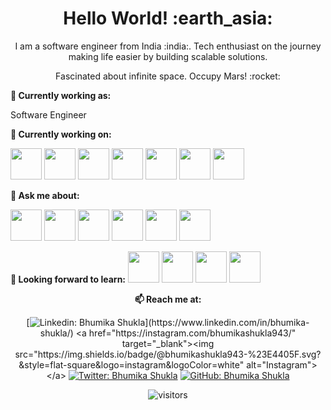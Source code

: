 <h1 align= "center"><b>Hello World! :earth_asia:</b></h1>


<p align="center">
I am a software engineer from India :india:. Tech enthusiast on the journey making life easier by building scalable solutions. 
</p>
<p align="center">
Fascinated about infinite space. Occupy Mars! :rocket:
</p>

**💼 Currently working as:**

Software Engineer

**🌱 Currently working on:**

<code><a href="https://www.python.org/" target="_blank"><img height="50" src="https://www.vectorlogo.zone/logos/python/python-ar21.svg"></a></code>
<code><a href="https://(https://www.java.com/en/)" target="_blank"><img height="50" src="https://www.svgrepo.com/show/303388/java-4-logo.svg"></a></code>
<code><a href="https://isocpp.org//" target="_blank"><img height="50" src="https://cdn.worldvectorlogo.com/logos/c.svg"></a></code>
<code><a href="https://www.php.net/" target="_blank"><img height="50" src="https://www.svgrepo.com/show/303656/php-logo.svg"></a></code>
<code><a href="https://www.mongodb.com/" target="_blank"><img height="50" src="https://www.vectorlogo.zone/logos/mongodb/mongodb-ar21.svg"></a></code>
<code><a href="https://developer.mozilla.org/en-US/docs/Web/HTML" target="_blank"><img height="50" src="https://www.svgrepo.com/show/17484/html-5-logo.svg"></a></code>
<code><a href="https://developer.mozilla.org/en-US/docs/Web/CSS" target="_blank"><img height="50" src="https://www.svgrepo.com/show/508794/css3-01.svg"></a></code>


**💬 Ask me about:**

<code><a href="https://(https://www.java.com/en/)" target="_blank"><img height="50" src="https://www.svgrepo.com/show/303388/java-4-logo.svg"></a></code>
<code><a href="https://www.python.org/" target="_blank"><img height="50" src="https://www.vectorlogo.zone/logos/python/python-ar21.svg"></a></code>
<code><a href="https://www.javascript.com/" target="_blank"><img height="50" src="https://www.vectorlogo.zone/logos/javascript/javascript-ar21.svg"></a></code>
<code><a href="https://reactjs.org/" target="_blank"><img height="50" src="https://www.vectorlogo.zone/logos/reactjs/reactjs-ar21.svg"></a></code>
<code><a href="https://cloud.google.com/" target="_blank"><img height="50" src="https://www.vectorlogo.zone/logos/google_cloud/google_cloud-ar21.svg"></a></code>
<code><a href="https://git-scm.com//" target="_blank"><img height="50" src="https://www.vectorlogo.zone/logos/git-scm/git-scm-ar21.svg"></a></code>

**🌱 Looking forward to learn:**
<code><a href="https://www.terraform.io/" target="_blank"><img height="50" src="https://www.vectorlogo.zone/logos/terraformio/terraformio-ar21.svg"></a></code>
<code><a href="https://www.docker.com/" target="_blank"><img height="50" src="https://www.vectorlogo.zone/logos/docker/docker-ar21.svg"></a></code>
<code><a href="https://kubernetes.io/" target="_blank"><img height="50" src="https://www.vectorlogo.zone/logos/kubernetes/kubernetes-ar21.svg"></a></code>
<code><a href="https://www.openshift.com/" target="_blank"><img height="50" src="https://www.vectorlogo.zone/logos/openshift/openshift-ar21.svg"></a></code>


<div align="center">

**📫 Reach me at:**<br>

[![Linkedin: Bhumika Shukla]([https://img.shields.io/badge/bhumika-shukla/blue?style=flat-square&logo=Linkedin&logoColor=white&link](https://www.svgrepo.com/show/521725/linkedin.svg)=https://www.linkedin.com/in/bhumika-shukla/)](https://www.linkedin.com/in/bhumika-shukla/)
<a href="https://instagram.com/bhumikashukla943/" target="_blank"><img src="https://img.shields.io/badge/@bhumikashukla943-%23E4405F.svg?&style=flat-square&logo=instagram&logoColor=white" alt="Instagram"></a>
[![Twitter: Bhumika Shukla](https://img.shields.io/twitter/follow/beforebhumika?style=social)](https://twitter.com/beforebhumika)
[![GitHub: Bhumika Shukla](https://img.shields.io/github/followers/newbhumika?label=newbhumika&style=social)](https://github.com/newbhumika)

<div align="center">

![visitors](https://visitor-badge.glitch.me/badge?page_id=newbhumika.visitor-badge)

</div>  


